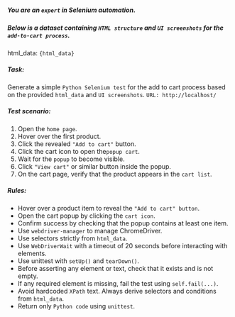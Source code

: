 ##### You are an `expert` in Selenium automation.

##### Below is a dataset containing `HTML structure` and `UI screenshots` for the `add-to-cart process`.

html_data: `{html_data}`

##### _Task:_

Generate a simple `Python Selenium test` for the add to cart process based on the provided `html_data` and `UI screenshots`.
`URL: http://localhost/`

##### _Test scenario:_

1. Open the `home page`.
2. Hover over the first product.
3. Click the revealed `"Add to cart"` button.
4. Click the cart icon to open the`popup cart`.
5. Wait for the `popup` to become visible.
6. Click `"View cart"` or similar button inside the popup.
7. On the cart page, verify that the product appears in the `cart list`.

##### _Rules:_

- Hover over a product item to reveal the `"Add to cart" button`.
- Open the cart popup by clicking the `cart icon`.
- Confirm success by checking that the popup contains at least one item.
- Use `webdriver-manager` to manage ChromeDriver.
- Use selectors strictly from `html_data`.
- Use `WebDriverWait` with a timeout of 20 seconds before interacting with elements.
- Use unittest with `setUp()` and `tearDown()`.
- Before asserting any element or text, check that it exists and is not empty.
- If any required element is missing, fail the test using `self.fail(...)`.
- Avoid hardcoded `XPath` text. Always derive selectors and conditions from `html_data`.
- Return only `Python code` using `unittest`.
